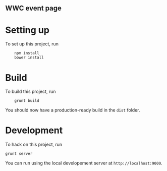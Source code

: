 WWC event page
--------------

# Setting up

To set up this project, run

```
    npm install
    bower install
```

# Build

To build this project, run

```
    grunt build
```

You should now have a production-ready build in the `dist` folder.

# Development

To hack on this project, run

```
grunt server
```

You can run using the local developement server at `http://localhost:9000`.
